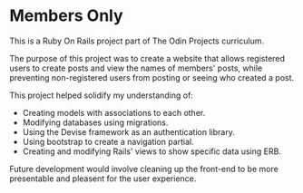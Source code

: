 # Members Only

This is a Ruby On Rails project part of The Odin Projects curriculum. 

The purpose of this project was to create a website that allows registered users to create posts and view the names of members' posts, while preventing non-registered users from posting or seeing who created a post.

This project helped solidify my understanding of:

- Creating models with associations to each other.
- Modifying databases using migrations.
- Using the Devise framework as an authentication library.
- Using bootstrap to create a navigation partial.
- Creating and modifying Rails' views to show specific data using ERB.

Future development would involve cleaning up the front-end to be more presentable and pleasent for the user experience.
